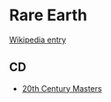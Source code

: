 # Rare Earth

[Wikipedia entry](https://en.wikipedia.org/wiki/Rare_Earth)

## CD

- [20th Century Masters](20th_Century_Masters-_The_Millennium_Collection-_The_Best_Of_Rare_Earth.md)
